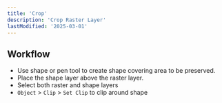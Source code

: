 ```yaml
---
title: 'Crop'
description: 'Crop Raster Layer'
lastModified: '2025-03-01'
---
```


## Workflow

- Use shape or pen tool to create shape covering area to be preserved.
- Place the shape layer above the raster layer.
- Select both raster and shape layers
- `Object` > `Clip` > `Set Clip` to clip around shape
